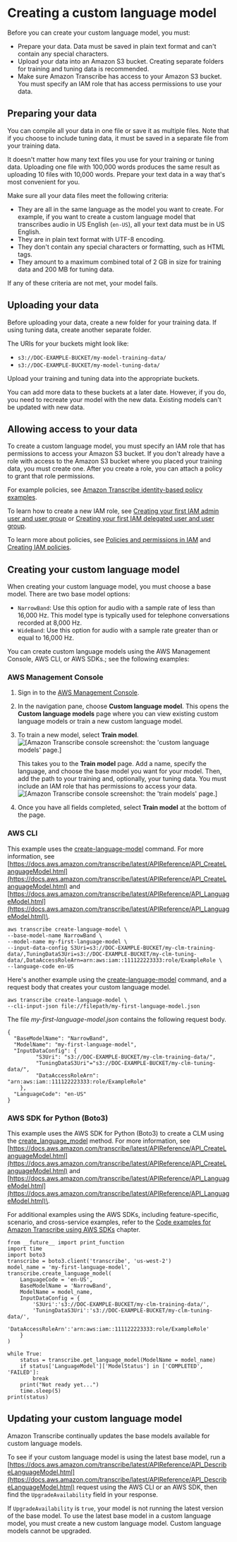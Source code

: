 # Creating a custom language model<a name="custom-language-models-create"></a>

Before you can create your custom language model, you must:
+ Prepare your data\. Data must be saved in plain text format and can't contain any special characters\.
+ Upload your data into an Amazon S3 bucket\. Creating separate folders for training and tuning data is recommended\.
+ Make sure Amazon Transcribe has access to your Amazon S3 bucket\. You must specify an IAM role that has access permissions to use your data\.

## Preparing your data<a name="prepare-data"></a>

You can compile all your data in one file or save it as multiple files\. Note that if you choose to include tuning data, it must be saved in a separate file from your training data\.

It doesn't matter how many text files you use for your training or tuning data\. Uploading one file with 100,000 words produces the same result as uploading 10 files with 10,000 words\. Prepare your text data in a way that's most convenient for you\.

Make sure all your data files meet the following criteria:
+ They are all in the same language as the model you want to create\. For example, if you want to create a custom language model that transcribes audio in US English \(`en-US`\), all your text data must be in US English\.
+ They are in plain text format with UTF\-8 encoding\.
+ They don't contain any special characters or formatting, such as HTML tags\.
+ They amount to a maximum combined total of 2 GB in size for training data and 200 MB for tuning data\.

If any of these criteria are not met, your model fails\.

## Uploading your data<a name="upload-data"></a>

Before uploading your data, create a new folder for your training data\. If using tuning data, create another separate folder\.

The URIs for your buckets might look like:
+ `s3://DOC-EXAMPLE-BUCKET/my-model-training-data/`
+ `s3://DOC-EXAMPLE-BUCKET/my-model-tuning-data/`

Upload your training and tuning data into the appropriate buckets\.

You can add more data to these buckets at a later date\. However, if you do, you need to recreate your model with the new data\. Existing models can't be updated with new data\.

## Allowing access to your data<a name="data-permissions"></a>

To create a custom language model, you must specify an IAM role that has permissions to access your Amazon S3 bucket\. If you don't already have a role with access to the Amazon S3 bucket where you placed your training data, you must create one\. After you create a role, you can attach a policy to grant that role permissions\.

For example policies, see [Amazon Transcribe identity\-based policy examples](security_iam_id-based-policy-examples.md)\.

To learn how to create a new IAM role, see [Creating your first IAM admin user and user group](https://docs.aws.amazon.com/IAM/latest/UserGuide/getting-started_create-admin-group.html) or [Creating your first IAM delegated user and user group](https://docs.aws.amazon.com/IAM/latest/UserGuide/getting-started_create-delegated-user.html)\.

To learn more about policies, see [Policies and permissions in IAM](https://docs.aws.amazon.com/IAM/latest/UserGuide/access_policies.html) and [Creating IAM policies](https://docs.aws.amazon.com/IAM/latest/UserGuide/access_policies_create-console.html#access_policies_create-start)\.

## Creating your custom language model<a name="create-custom-language-model"></a>

When creating your custom language model, you must choose a base model\. There are two base model options:
+ `NarrowBand`: Use this option for audio with a sample rate of less than 16,000 Hz\. This model type is typically used for telephone conversations recorded at 8,000 Hz\.
+ `WideBand`: Use this option for audio with a sample rate greater than or equal to 16,000 Hz\.

You can create custom language models using the AWS Management Console, AWS CLI, or AWS SDKs\.; see the following examples:

### AWS Management Console<a name="model-create-console"></a>

1. Sign in to the [AWS Management Console](https://console.aws.amazon.com/transcribe/)\.

1. In the navigation pane, choose **Custom language model**\. This opens the **Custom language models** page where you can view existing custom language models or train a new custom language model\.

1. To train a new model, select **Train model**\.  
![\[Amazon Transcribe console screenshot: the 'custom language models' page.\]](http://docs.aws.amazon.com/transcribe/latest/dg/images/clm-create-console.png)

   This takes you to the **Train model** page\. Add a name, specify the language, and choose the base model you want for your model\. Then, add the path to your training and, optionally, your tuning data\. You must include an IAM role that has permissions to access your data\.  
![\[Amazon Transcribe console screenshot: the 'train models' page.\]](http://docs.aws.amazon.com/transcribe/latest/dg/images/clm-train-console.png)

1. Once you have all fields completed, select **Train model** at the bottom of the page\.

### AWS CLI<a name="model-create-cli"></a>

This example uses the [create\-language\-model](https://awscli.amazonaws.com/v2/documentation/api/latest/reference/transcribe/create-language-model.html) command\. For more information, see [https://docs.aws.amazon.com/transcribe/latest/APIReference/API_CreateLanguageModel.html](https://docs.aws.amazon.com/transcribe/latest/APIReference/API_CreateLanguageModel.html) and [https://docs.aws.amazon.com/transcribe/latest/APIReference/API_LanguageModel.html](https://docs.aws.amazon.com/transcribe/latest/APIReference/API_LanguageModel.html)\.

```
aws transcribe create-language-model \ 
--base-model-name NarrowBand \ 
--model-name my-first-language-model \ 
--input-data-config S3Uri=s3://DOC-EXAMPLE-BUCKET/my-clm-training-data/,TuningDataS3Uri=s3://DOC-EXAMPLE-BUCKET/my-clm-tuning-data/,DataAccessRoleArn=arn:aws:iam::111122223333:role/ExampleRole \
--language-code en-US
```

Here's another example using the [create\-language\-model](https://awscli.amazonaws.com/v2/documentation/api/latest/reference/transcribe/start-transcription-job.html) command, and a request body that creates your custom language model\.

```
aws transcribe create-language-model \
--cli-input-json file://filepath/my-first-language-model.json
```

The file *my\-first\-language\-model\.json* contains the following request body\.

```
{
  "BaseModelName": "NarrowBand",
  "ModelName": "my-first-language-model",
  "InputDataConfig": {
         "S3Uri": "s3://DOC-EXAMPLE-BUCKET/my-clm-training-data/",
         "TuningDataS3Uri"="s3://DOC-EXAMPLE-BUCKET/my-clm-tuning-data/",
         "DataAccessRoleArn": "arn:aws:iam::111122223333:role/ExampleRole"
    },
  "LanguageCode": "en-US"  
}
```

### AWS SDK for Python \(Boto3\)<a name="model-create-python-batch"></a>

This example uses the AWS SDK for Python \(Boto3\) to create a CLM using the [create\_language\_model](https://boto3.amazonaws.com/v1/documentation/api/latest/reference/services/transcribe.html#TranscribeService.Client.create_language_model) method\. For more information, see [https://docs.aws.amazon.com/transcribe/latest/APIReference/API_CreateLanguageModel.html](https://docs.aws.amazon.com/transcribe/latest/APIReference/API_CreateLanguageModel.html) and [https://docs.aws.amazon.com/transcribe/latest/APIReference/API_LanguageModel.html](https://docs.aws.amazon.com/transcribe/latest/APIReference/API_LanguageModel.html)\.

For additional examples using the AWS SDKs, including feature\-specific, scenario, and cross\-service examples, refer to the [Code examples for Amazon Transcribe using AWS SDKs](service_code_examples.md) chapter\.

```
from __future__ import print_function
import time
import boto3
transcribe = boto3.client('transcribe', 'us-west-2')
model_name = 'my-first-language-model',
transcribe.create_language_model(
    LanguageCode = 'en-US', 
    BaseModelName = 'NarrowBand',
    ModelName = model_name,
    InputDataConfig = {
        'S3Uri':'s3://DOC-EXAMPLE-BUCKET/my-clm-training-data/',
        'TuningDataS3Uri':'s3://DOC-EXAMPLE-BUCKET/my-clm-tuning-data/',
        'DataAccessRoleArn':'arn:aws:iam::111122223333:role/ExampleRole'
    }
)

while True:
    status = transcribe.get_language_model(ModelName = model_name)
    if status['LanguageModel']['ModelStatus'] in ['COMPLETED', 'FAILED']:
        break
    print("Not ready yet...")
    time.sleep(5)
print(status)
```

## Updating your custom language model<a name="update-custom-language-model"></a>

Amazon Transcribe continually updates the base models available for custom language models\.

To see if your custom language model is using the latest base model, run a [https://docs.aws.amazon.com/transcribe/latest/APIReference/API_DescribeLanguageModel.html](https://docs.aws.amazon.com/transcribe/latest/APIReference/API_DescribeLanguageModel.html) request using the AWS CLI or an AWS SDK, then find the `UpgradeAvailability` field in your response\.

If `UpgradeAvailability` is `true`, your model is not running the latest version of the base model\. To use the latest base model in a custom language model, you must create a new custom language model\. Custom language models cannot be upgraded\.